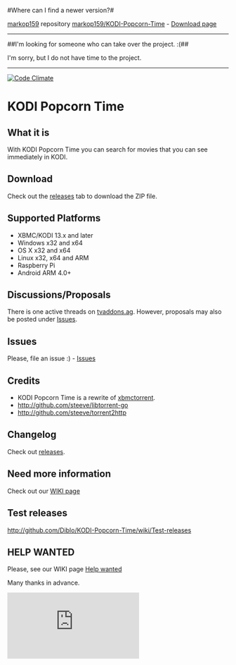 #Where can I find a newer version?#

[markop159](https://github.com/markop159) repository [markop159/KODI-Popcorn-Time](https://github.com/markop159/KODI-Popcorn-Time) - [Download page](https://github.com/markop159/KODI-Popcorn-Time/wiki/Download)

<hr>

##I'm looking for someone who can take over the project. :(##

I'm sorry, but I do not have time to the project.

<hr>

[![Code Climate](https://codeclimate.com/github/Diblo/KODI-Popcorn-Time/badges/gpa.svg)](https://codeclimate.com/github/Diblo/KODI-Popcorn-Time)
# KODI Popcorn Time #

## What it is ##
With KODI Popcorn Time you can search for movies that you can see immediately in KODI.

## Download ##
Check out the [releases](http://github.com/Diblo/KODI-Popcorn-Time/releases) tab to download the ZIP file.

## Supported Platforms ##
* XBMC/KODI 13.x and later
* Windows x32 and x64
* OS X x32 and x64
* Linux x32, x64 and ARM
* Raspberry Pi
* Android ARM 4.0+

## Discussions/Proposals ##
There is one active threads on [tvaddons.ag](http://forums.tvaddons.ag/threads/32586-KODI-Popcorn-Time?p=271031). However, proposals may also be posted under [Issues](http://github.com/Diblo/KODI-Popcorn-Time/issues).

## Issues ##
Please, file an issue :) - [Issues](http://github.com/Diblo/KODI-Popcorn-Time/issues)

## Credits ##
* KODI Popcorn Time is a rewrite of [xbmctorrent](http://github.com/steeve/xbmctorrent).
* http://github.com/steeve/libtorrent-go
* http://github.com/steeve/torrent2http

## Changelog ##
Check out [releases](http://github.com/Diblo/KODI-Popcorn-Time/releases).

## Need more information ##
Check out our [WIKI page](http://github.com/Diblo/KODI-Popcorn-Time/wiki/Welcome-to-the-KODI-Popcorn-Time-wiki!)

## Test releases ##
http://github.com/Diblo/KODI-Popcorn-Time/wiki/Test-releases

## HELP WANTED ##
Please, see our WIKI page [Help wanted](http://github.com/Diblo/KODI-Popcorn-Time/wiki/Help-wanted)

Many thanks in advance.

[![Analytics](https://ga-beacon.appspot.com/UA-63872919-1/KODI-Popcorn-Time/readme.md)](https://github.com/igrigorik/ga-beacon)
